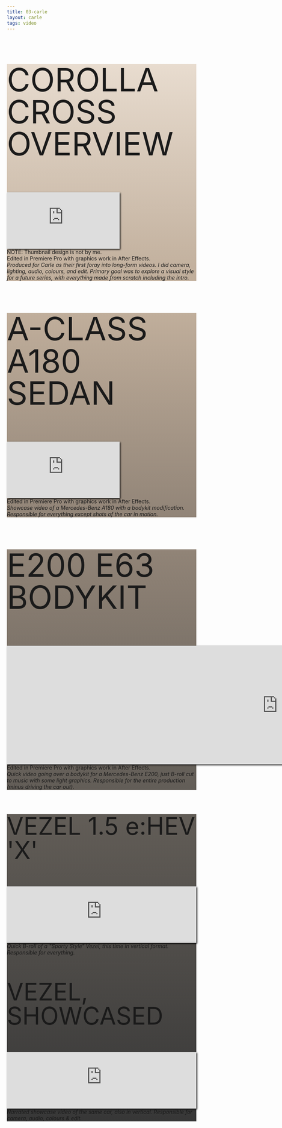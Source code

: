 ```yaml
---
title: 03-carle
layout: carle
tags: video
---
```


<style>
  .section.video {
    scroll-snap-align:end;
    position:relative;
    height:auto;
  }

</style>

<div class="section video" style="background: linear-gradient(180deg, #e8dccf, #c0ae9b)">
  <div class="wide-content">
      <p class="carle title white-text" style="max-width:100%;font-size:64pt;line-height:1;position:relative">COROLLA CROSS OVERVIEW</p>
      <iframe src="https://www.youtube-nocookie.com/embed/BC2ONT9sejY?si=PcadNV0prnzdE-v3" title="YouTube video player" frameborder="0" allow="accelerometer; autoplay; clipboard-write; encrypted-media; gyroscope; picture-in-picture; web-share" referrerpolicy="strict-origin-when-cross-origin" allowfullscreen style="box-shadow:2px 2px 4px black;z-index:2;position:relative"></iframe>
      <div class="blur-box bottom">
          <p class="carle white-text" style="margin:0 auto;max-width:800px">NOTE: Thumbnail design is not by me. <br> Edited in Premiere Pro with graphics work in After Effects. <br> <span style="font-style:italic">Produced for Carle as their first foray into long-form videos. I did camera, lighting, audio, colours, and edit. Primary goal was to explore a visual style for a future series, with everything made from scratch including the intro.</span></p>
      </div>
  </div>
</div>

<div class="snap"></div>

<div class="section video" style="background: linear-gradient(180deg, #c0ae9b, #918477)">
  <div class="wide-content">
      <p class="carle title white-text" style="max-width:100%;font-size:64pt;line-height:1;position:relative">A-CLASS A180 SEDAN</p>
      <iframe src="https://www.youtube-nocookie.com/embed/E4t7fwaa28E?si=lI8hNyGRUGg_P5pP" title="YouTube video player" frameborder="0" allow="accelerometer; autoplay; clipboard-write; encrypted-media; gyroscope; picture-in-picture; web-share" referrerpolicy="strict-origin-when-cross-origin" allowfullscreen style="box-shadow:2px 2px 4px black;z-index:2;position:relative"></iframe>
      <div class="blur-box bottom">
          <p class="carle white-text" style="margin:0 auto;max-width:800px">Edited in Premiere Pro with graphics work in After Effects. <br> <span style="font-style:italic">Showcase video of a Mercedes-Benz A180 with a bodykit modification. Responsible for everything except shots of the car in motion.</span></p>
      </div>
  </div>
</div>

<div class="snap"></div>

<div class="section video" style="background: linear-gradient(180deg, #918477, #625d57)">
  <div class="wide-content">
      <p class="carle title white-text" style="max-width:100%;font-size:64pt;line-height:1;position:relative">E200 E63 BODYKIT</p>
      <iframe width="1440" height="315" src="https://www.youtube-nocookie.com/embed/loGdfte5RVE?si=jCeFl3nveWAaXjNb" title="YouTube video player" frameborder="0" allow="accelerometer; autoplay; clipboard-write; encrypted-media; gyroscope; picture-in-picture; web-share" referrerpolicy="strict-origin-when-cross-origin" allowfullscreen style="box-shadow:2px 2px 4px black;z-index:2;position:relative"></iframe>
      <div class="blur-box bottom">
          <p class="carle white-text" style="margin:0 auto;max-width:800px">Edited in Premiere Pro with graphics work in After Effects. <br> <span style="font-style:italic">Quick video going over a bodykit for a Mercedes-Benz E200, just B-roll cut to music with some light graphics. Responsible for the entire production (minus driving the car out).</span></p>
      </div>
  </div>
</div>

<div class="snap"></div>

<div class="section video" style="position:sticky;top:0;background: linear-gradient(180deg, #625d57, #373737)">
  <div class="container" style="gap:20px">
    <div class="container-item" style="align-items:center">
      <p class="carle title white-text" style="max-width:100%;font-size:48pt;line-height:1;position:relative">VEZEL 1.5 e:HEV 'X'</p>
      <iframe class="vertical" src="https://www.youtube-nocookie.com/embed/ItxVxU_1Lzw?si=NJsvUyapTykr17hJ" title="YouTube video player" frameborder="0" allow="accelerometer; autoplay; clipboard-write; encrypted-media; gyroscope; picture-in-picture; web-share" referrerpolicy="strict-origin-when-cross-origin" allowfullscreen style="width:100%;box-shadow:2px 2px 4px black;z-index:2;position:relative"></iframe>
      <div class="blur-box bottom" style="width:100%;max-width:90vw">
          <p class="carle white-text" style="margin:0 auto"><span style="font-style:italic">Quick B-roll of a "Sporty Style" Vezel, this time in vertical format. Responsible for everything.</span></p>
      </div>
    </div>
    <div class="container-item" style="align-items:center">
      <p class="carle title white-text" style="max-width:100%;font-size:48pt;line-height:1;position:relative">VEZEL, SHOWCASED</p>
      <iframe class="vertical" src="https://www.youtube-nocookie.com/embed/Y_tjO71J_wA?si=Sgw1mHs_IOqpdN_B" title="YouTube video player" frameborder="0" allow="accelerometer; autoplay; clipboard-write; encrypted-media; gyroscope; picture-in-picture; web-share" referrerpolicy="strict-origin-when-cross-origin" allowfullscreen style="width:100%;box-shadow:2px 2px 4px black;z-index:2;position:relative"></iframe>
      <div class="blur-box bottom" style="width:100%;max-width:90vw">
          <p class="carle white-text" style="margin:0 auto"><span style="font-style:italic">Narrated showcase video of the same car, also in vertical. Responsible for camera, audio, colours & edit.</span></p>
      </div>
    </div>
  </div>
</div>
